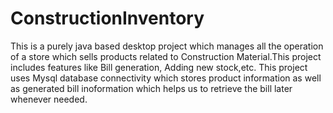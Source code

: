 # ConstructionInventory
  This is a purely java based desktop project which manages all the operation of a store which sells products related to Construction Material.This project includes features like Bill generation, Adding new stock,etc.
  This project uses Mysql database connectivity which stores product information as well as generated bill inoformation which helps us to retrieve the bill later whenever needed. 
